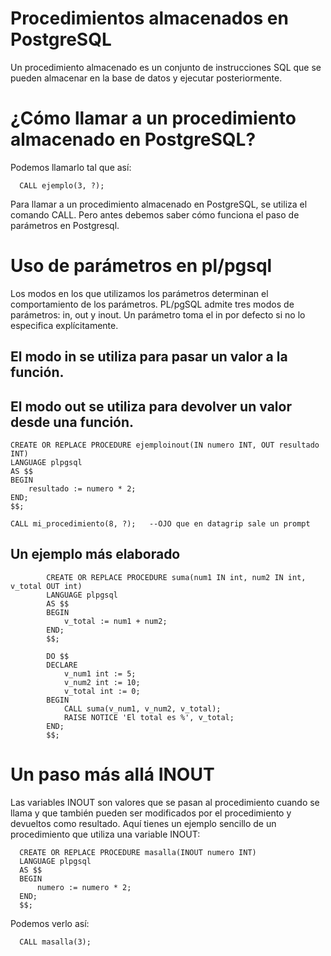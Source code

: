 # Procedimientos almacenados en PostgreSQL

Un procedimiento almacenado es un conjunto de instrucciones SQL que se pueden almacenar en la base de datos y ejecutar posteriormente.

# ¿Cómo llamar a un procedimiento almacenado en PostgreSQL?

Podemos llamarlo tal que así:

      CALL ejemplo(3, ?);

Para llamar a un procedimiento almacenado en PostgreSQL, se utiliza el comando CALL. Pero antes debemos saber cómo funciona el paso de parámetros en Postgresql.

# Uso de parámetros en pl/pgsql

Los modos en los que utilizamos los parámetros determinan el comportamiento de los parámetros. PL/pgSQL admite tres modos de parámetros: in, out y inout. Un parámetro toma el in por defecto si no lo especifica explícitamente. 

## El modo in se utiliza para pasar un valor a la función.

## El modo out se utiliza para devolver un valor desde una función.


    CREATE OR REPLACE PROCEDURE ejemploinout(IN numero INT, OUT resultado INT)
    LANGUAGE plpgsql
    AS $$
    BEGIN
        resultado := numero * 2;
    END;
    $$;

    CALL mi_procedimiento(8, ?);   --OJO que en datagrip sale un prompt
    
## Un ejemplo más elaborado

            CREATE OR REPLACE PROCEDURE suma(num1 IN int, num2 IN int, v_total OUT int)
            LANGUAGE plpgsql
            AS $$
            BEGIN
                v_total := num1 + num2;
            END;
            $$;

            DO $$
            DECLARE
                v_num1 int := 5;
                v_num2 int := 10;
                v_total int := 0;
            BEGIN
                CALL suma(v_num1, v_num2, v_total);
                RAISE NOTICE 'El total es %', v_total;
            END;
            $$;
    
# Un paso más allá INOUT

Las variables INOUT son valores que se pasan al procedimiento cuando se llama y que también pueden ser modificados por el procedimiento y devueltos como resultado. Aquí tienes un ejemplo sencillo de un procedimiento que utiliza una variable INOUT:

      CREATE OR REPLACE PROCEDURE masalla(INOUT numero INT)
      LANGUAGE plpgsql
      AS $$
      BEGIN
          numero := numero * 2;
      END;
      $$;
      
Podemos verlo así:

      CALL masalla(3);
